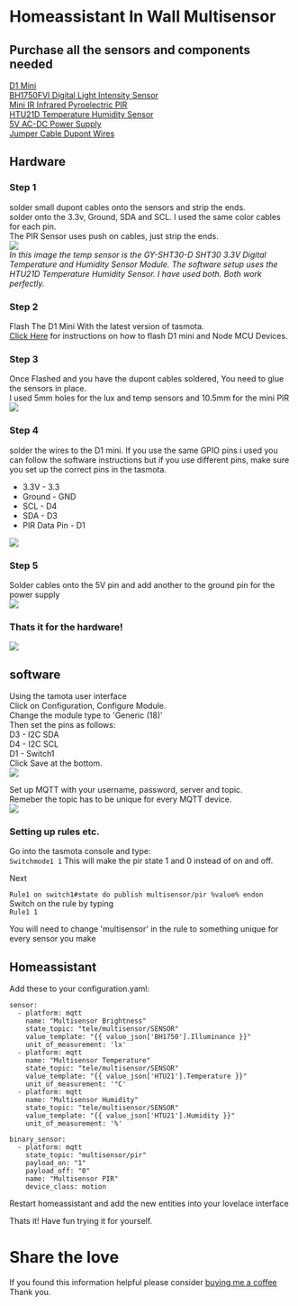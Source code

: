 # Homeassistant In Wall Multisensor

## Purchase all the sensors and components needed
[D1 Mini](https://www.banggood.com/custlink/Gm3KgKZrD4)  
[BH1750FVI Digital Light Intensity Sensor](https://www.banggood.com/custlink/DGKG0KZp3q)  
[Mini IR Infrared Pyroelectric PIR](https://www.banggood.com/custlink/3KK3BDIEwm)  
[HTU21D Temperature Humidity Sensor](https://www.banggood.com/custlink/m3KG0m8CYD)  
[5V AC-DC Power Supply](https://www.banggood.com/custlink/33Dm43IWdV)  
[Jumper Cable Dupont Wires](https://www.banggood.com/custlink/vDvD6DjOQt)  

## Hardware

### Step 1
solder small dupont cables onto the sensors and strip the ends.    
solder onto the 3.3v, Ground, SDA and SCL. I used the same color cables for each pin.  
The PIR Sensor uses push on cables, just strip the ends.  
![](images/1.jpeg)  
*In this image the temp sensor is the GY-SHT30-D SHT30 3.3V Digital Temperature and Humidity Sensor Module. The software setup uses the HTU21D Temperature Humidity Sensor. I have used both. Both work perfectly.*

### Step 2
Flash The D1 Mini With the latest version of tasmota.  
[Click Here](https://github.com/arendst/Sonoff-Tasmota/wiki/Flashing) for instructions on how to flash D1 mini and Node MCU Devices.

### Step 3
Once Flashed and you have the dupont cables soldered, You need to glue the sensors in place.  
I used 5mm holes for the lux and temp sensors and 10.5mm for the mini PIR
![](images/2.jpeg)

### Step 4
solder the wires to the D1 mini.
If you use the same GPIO pins i used you can follow the software instructions but if you use different pins, make sure you set up the correct pins in the tasmota.  
* 3.3V - 3.3
* Ground - GND
* SCL - D4
* SDA - D3
* PIR Data Pin - D1

![](images/4.jpeg)

### Step 5
Solder cables onto the 5V pin and add another to the ground pin for the power supply  
![](images/5.jpeg)

### Thats it for the hardware!
![](images/3.jpeg)

## software

Using the tamota user interface  
Click on Configuration, Configure Module.  
Change the module type to 'Generic (18)'  
Then set the pins as follows:  
D3 - I2C SDA  
D4 - I2C SCL  
D1 - Switch1  
Click Save at the bottom.  
![](images/6.png)

Set up MQTT with your username, password, server and topic.  
Remeber the topic has to be unique for every MQTT device.  
![](images/7.png)

### Setting up rules etc.
Go into the tasmota console and type:  
`Switchmode1 1` This will make the pir state 1 and 0 instead of on and off.  

Next

`Rule1 on switch1#state do publish multisensor/pir %value% endon`  
Switch on the rule by typing  
`Rule1 1`  

You will need to change 'multisensor' in the rule to something unique for every sensor you make

## Homeassistant

Add these to your configuration.yaml:
```
sensor:
  - platform: mqtt
    name: "Multisensor Brightness"
    state_topic: "tele/multisensor/SENSOR"
    value_template: "{{ value_json['BH1750'].Illuminance }}"
    unit_of_measurement: 'lx'
  - platform: mqtt
    name: "Multisensor Temperature"
    state_topic: "tele/multisensor/SENSOR"
    value_template: "{{ value_json['HTU21'].Temperature }}"
    unit_of_measurement: '°C'
  - platform: mqtt
    name: "Multisensor Humidity"
    state_topic: "tele/multisensor/SENSOR"
    value_template: "{{ value_json['HTU21'].Humidity }}"
    unit_of_measurement: '%'
```
```
binary_sensor:
  - platform: mqtt
    state_topic: "multisensor/pir"
    payload_on: "1"
    payload_off: "0"
    name: "Multisensor PIR"
    device_class: motion
```
Restart homeassistant and add the new entities into your lovelace interface

Thats it! Have fun trying it for yourself.

# Share the love  
If you found this information helpful please consider [buying me a coffee](https://www.buymeacoffee.com/geekyclarkey)  
Thank you.  
